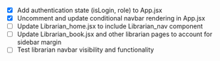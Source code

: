 - [x] Add authentication state (isLogin, role) to App.jsx
- [x] Uncomment and update conditional navbar rendering in App.jsx
- [ ] Update Librarian_home.jsx to include Librarian_nav component
- [ ] Update Librarian_book.jsx and other librarian pages to account for sidebar margin
- [ ] Test librarian navbar visibility and functionality
